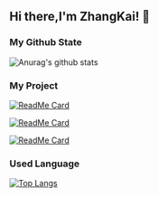 ## Hi there,I'm ZhangKai! 👋

### My Github State
![Anurag's github stats](https://github-readme-stats.vercel.app/api?username=zhangkai0621&count_private=true&theme=onedark)

### My Project

[![ReadMe Card](https://github-readme-stats.vercel.app/api/pin/?username=zhangkai0621&repo=vue-math-edit&theme=vue)](https://github.com/anuraghazra/github-readme-stats)

[![ReadMe Card](https://github-readme-stats.vercel.app/api/pin/?username=zhangkai0621&repo=cocos-2048&theme=vue)](https://github.com/anuraghazra/github-readme-stats)

[![ReadMe Card](https://github-readme-stats.vercel.app/api/pin/?username=zhangkai0621&repo=flutter&theme=vue)](https://github.com/anuraghazra/github-readme-stats)

### Used Language
[![Top Langs](https://github-readme-stats.vercel.app/api/top-langs/?username=zhangkai0621&theme=onedark)](https://github.com/anuraghazra/github-readme-stats)

<!--
**zhangkai0621/zhangkai0621** is a ✨ _special_ ✨ repository because its `README.md` (this file) appears on your GitHub profile.

Here are some ideas to get you started:

- 🔭 I’m currently working on ...
- 🌱 I’m currently learning ...
- 👯 I’m looking to collaborate on ...
- 🤔 I’m looking for help with ...
- 💬 Ask me about ...
- 📫 How to reach me: ...
- 😄 Pronouns: ...
- ⚡ Fun fact: ...
-->
